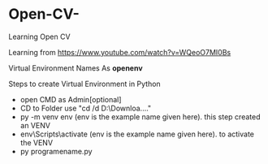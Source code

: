 # Open-CV-
Learning Open CV

Learning from https://www.youtube.com/watch?v=WQeoO7MI0Bs

Virtual Environment Names As **openenv**

Steps to create Virtual Environment in Python
* open CMD as Admin[optional]
* CD to Folder use "cd /d D:\Downloa...."
* py -m venv env (env is the example name given here). this step created an VENV
* env\Scripts\activate (env is the example name given here). to activate the VENV
* py programename.py

